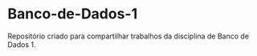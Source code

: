 # Banco-de-Dados-1
Repositório criado para compartilhar trabalhos da disciplina de Banco de Dados 1.
